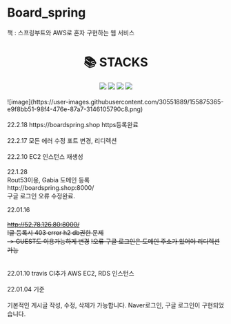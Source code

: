 # Board_spring
책 : 스프링부트와 AWS로 혼자 구현하는 웹 서비스 
<div align=center><h1>📚 STACKS</h1></div>

<div align=center> 
  <img src="https://img.shields.io/badge/springboot-6DB33F?style=for-the-badge&logo=springboot&logoColor=white"> 
  <img src="https://img.shields.io/badge/mysql-4479A1?style=for-the-badge&logo=mysql&logoColor=white"> 
  <img src="https://img.shields.io/badge/bootstrap-7952B3?style=for-the-badge&logo=bootstrap&logoColor=white">
  <img src="https://img.shields.io/badge/amazonaws-232F3E?style=for-the-badge&logo=amazonaws&logoColor=white"> 
  <br>
</div>
<br>
![image](https://user-images.githubusercontent.com/30551889/155875365-e9f8bb51-98f4-476e-87a7-3146105790c8.png)

<br>
<br>
22.2.18
https://boardspring.shop
https등록완료
<br><br>
22.2.17
모든 에러 수정
포트 변경, 리디렉션
<br><br>
22.2.10
EC2 인스턴스 재생성
<br><br>
22.1.28<br>
Rout53이용, Gabia 도메인 등록<br>
http://boardspring.shop:8000/<br>
구글 로그인 오류 수정완료.<br>

22.01.16<br><br>
<strike>http://52.78.126.80:8000/</strike><br>
<strike>!글 등록시 403 error h2 db권한 문제<br> -> GUEST도 이용가능하게 변경</strike>
<strike>!오류 구글 로그인은 도메인 주소가 있어야 리디렉션 가능</strike><br>
<br><br>
22.01.10 travis CI추가
AWS EC2, RDS 인스턴스 
<br><br>
22.01.04 기준
<br><br>
기본적인 게시글 작성, 수정, 삭제가 가능합니다.
Naver로그인, 구글 로그인이 구현되었습니다.









  

